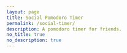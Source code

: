 ```yaml
---
layout: page
title: Social Pomodoro Timer
permalink: /social-timer/
description: A pomodoro timer for friends.  
no_title: true
no_description: true
---
```


<!-- Firebase App (core SDK) -->
<script src="https://www.gstatic.com/firebasejs/10.12.2/firebase-app.js"></script>

<!-- Firestore SDK -->
<script src="https://www.gstatic.com/firebasejs/10.12.2/firebase-firestore.js"></script>

<script>
  const firebaseConfig = {
    apiKey: "AIzaSyAW3sw__h-YyGOBowZULt2iZ59CP8KkU34",
    authDomain: "social-timer-a2315.firebaseapp.com",
    projectId: "social-timer-a2315",
    storageBucket: "social-timer-a2315.firebasestorage.app",
    messagingSenderId: "68840014890",
    appId: "1:68840014890:web:ac1b634ab00b41622eef53"
  };

  // Initialize Firebase
  const app = firebase.initializeApp(firebaseConfig);
  const db = firebase.firestore();
</script>

<script>
  // Test write to Firestore
  db.collection("sessions").doc("testSession1")
    .collection("participants").doc("user123")
    .set({
      moodEmoji: "😊",
      reflection1: "Finish my sh**ty first draft",
      reflection2: "Snack breaks becoming snack meals"
    })
    .then(() => {
      console.log("✅ Firestore write success!");
    })
    .catch((error) => {
      console.error("❌ Firestore write error:", error);
    });
</script>
